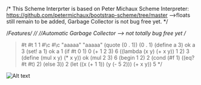 /*
This Scheme Interprter is based on Peter Michaux Scheme Interpreter:
https://github.com/petermichaux/bootstrap-scheme/tree/master
-->floats still remain to be added, Garbage Collector is not bug free yet.
*/

/**Features*/ //
//Automatic Garbage Collector --> not totally bug free yet
/*
> #t
#t
> 1
1
> #\c
#\c
> "aaaaa"
"aaaaa"
> (quote (0 . 1))
(0 . 1)
> (define a 3)
ok
> a
3
> (set! a 1)
ok
> a
1
> (if #t 0 1)
0
> (+ 1 2 3)
6
> ((lambda (x y) (+ x y))
   1 2)
3
> (define (mul x y) (* x y))
ok
> (mul 2 3)
6
> (begin 1 2)
2
> (cond (#f          1)
        ((eq? #t #t) 2)
        (else        3))
2
> (let ((x (+ 1 1))
        (y (- 5 2)))
    (+ x y))
5
*/

![Alt text](./ObjectStructureScheme.png?raw=true "Object Structure")

